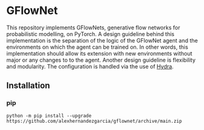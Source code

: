 # GFlowNet

This repository implements GFlowNets, generative flow networks for probabilistic modelling, on PyTorch. A design guideline behind this implementation is the separation of the logic of the GFlowNet agent and the environments on which the agent can be trained on. In other words, this implementation should allow its extension with new environments without major or any changes to to the agent. Another design guideline is flexibility and modularity. The configuration is handled via the use of [Hydra](https://hydra.cc/docs/intro/).

## Installation

### pip

```
python -m pip install --upgrade https://github.com/alexhernandezgarcia/gflownet/archive/main.zip
```
